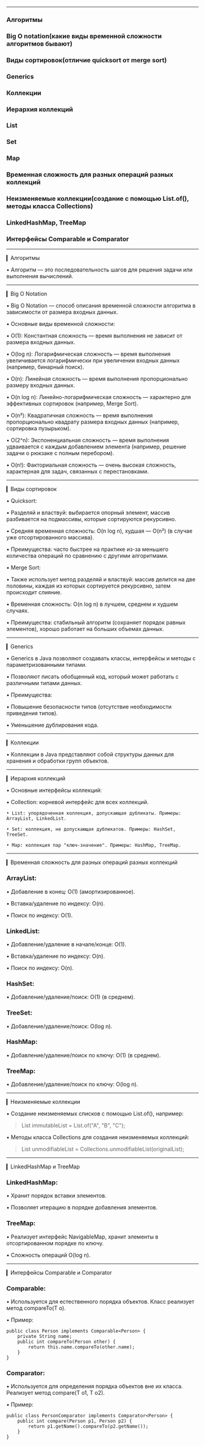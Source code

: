 ------------------------------
### Алгоритмы
### Big O notation(какие виды временной сложности алгоритмов бывают)
### Виды сортировок(отличие quicksort от merge sort)
### Generics
### Коллекции
### Иерархия коллекций
### List
### Set
### Map
### Временная сложность для разных операций разных коллекций
### Неизменяемые коллекции(создание с помощью List.of(), методы класса Collections)
### LinkedHashMap, TreeMap
### Интерфейсы Comparable и Comparator

------------------------------

▎Алгоритмы

• Алгоритм — это последовательность шагов для решения задачи или выполнения вычислений.

------------------------------
▎Big O Notation

• Big O Notation — способ описания временной сложности алгоритма в зависимости от размера входных данных.

• Основные виды временной сложности:

• O(1): Константная сложность — время выполнения не зависит от размера входных данных.

• O(log n): Логарифмическая сложность — время выполнения увеличивается логарифмически при увеличении входных данных (например, бинарный поиск).

• O(n): Линейная сложность — время выполнения пропорционально размеру входных данных.

• O(n log n): Линейно-логарифмическая сложность — характерно для эффективных сортировок (например, Merge Sort).

• O(n²): Квадратичная сложность — время выполнения пропорционально квадрату размера входных данных (например, сортировка пузырьком).

• O(2^n): Экспоненциальная сложность — время выполнения удваивается с каждым добавлением элемента (например, решение задачи о рюкзаке с полным перебором).

• O(n!): Факториальная сложность — очень высокая сложность, характерная для задач, связанных с перестановками.

------------------------------
▎Виды сортировок

• Quicksort:

• Разделяй и властвуй: выбирается опорный элемент, массив разбивается на подмассивы, которые сортируются рекурсивно.

• Средняя временная сложность: O(n log n), худшая — O(n²) (в случае уже отсортированного массива).

• Преимущества: часто быстрее на практике из-за меньшего количества операций по сравнению с другими алгоритмами.

• Merge Sort:

• Также использует метод разделяй и властвуй: массив делится на две половины, каждая из которых сортируется рекурсивно, затем происходит слияние.

• Временная сложность: O(n log n) в лучшем, среднем и худшем случаях.

• Преимущества: стабильный алгоритм (сохраняет порядок равных элементов), хорошо работает на больших объемах данных.

------------------------------
▎Generics

• Generics в Java позволяют создавать классы, интерфейсы и методы с параметризованными типами.

• Позволяют писать обобщенный код, который может работать с различными типами данных.

• Преимущества:

• Повышение безопасности типов (отсутствие необходимости приведения типов).

• Уменьшение дублирования кода.

------------------------------
▎Коллекции

• Коллекции в Java представляют собой структуры данных для хранения и обработки групп объектов.

------------------------------
▎Иерархия коллекций

• Основные интерфейсы коллекций:

• Collection: корневой интерфейс для всех коллекций.

    • List: упорядоченная коллекция, допускающая дубликаты. Примеры: ArrayList, LinkedList.

    • Set: коллекция, не допускающая дубликатов. Примеры: HashSet, TreeSet.

    • Map: коллекция пар "ключ-значение". Примеры: HashMap, TreeMap.

------------------------------
▎Временная сложность для разных операций разных коллекций

### ArrayList:

• Добавление в конец: O(1) (амортизированное).

• Вставка/удаление по индексу: O(n).

• Поиск по индексу: O(1).

### LinkedList:

• Добавление/удаление в начале/конце: O(1).

• Вставка/удаление по индексу: O(n).

• Поиск по индексу: O(n).

### HashSet:

• Добавление/удаление/поиск: O(1) (в среднем).

### TreeSet:

• Добавление/удаление/поиск: O(log n).

### HashMap:

• Добавление/удаление/поиск по ключу: O(1) (в среднем).

### TreeMap:

• Добавление/удаление/поиск по ключу: O(log n).

------------------------------
▎Неизменяемые коллекции

• Создание неизменяемых списков с помощью List.of(), например:

>List<String> immutableList = List.of("A", "B", "C");


• Методы класса Collections для создания неизменяемых коллекций:

>List<String> unmodifiableList = Collections.unmodifiableList(originalList);


------------------------------
▎LinkedHashMap и TreeMap

### LinkedHashMap:

• Хранит порядок вставки элементов.

• Позволяет итерацию в порядке добавления элементов.

### TreeMap:

• Реализует интерфейс NavigableMap, хранит элементы в отсортированном порядке по ключу.

• Сложность операций O(log n).

------------------------------
▎Интерфейсы Comparable и Comparator

### Comparable:

• Используется для естественного порядка объектов. Класс реализует метод compareTo(T o).

• Пример:

    public class Person implements Comparable<Person> {
        private String name;
        public int compareTo(Person other) {
            return this.name.compareTo(other.name);
        }
    }


### Comparator:

• Используется для определения порядка объектов вне их класса. Реализует метод compare(T o1, T o2).

• Пример:

    public class PersonComparator implements Comparator<Person> {
        public int compare(Person p1, Person p2) {
            return p1.getName().compareTo(p2.getName());
        }
    }
    